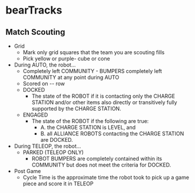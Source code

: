 # bearTracks

## Match Scouting

- Grid
  - Mark only grid squares that the team you are scouting fills
  - Pick yellow or purple- cube or cone
- During AUTO, the robot...
  - Completely left COMMUNITY - BUMPERS completely left COMMUNITY at any
    point during AUTO
  - Scored on -- row
  - DOCKED
    - The state of the ROBOT if it is contacting only the CHARGE STATION and/or other items also directly or transitively fully supported by the CHARGE STATION.
  - ENGAGED
    - The state of the ROBOT if the following are true:
      - A. the CHARGE STATION is LEVEL, and
      - B. all ALLIANCE ROBOTS contacting the CHARGE STATION are DOCKED.
- During TELEOP, the robot...
  - PARKED (TELEOP ONLY)
    - ROBOT BUMPERS are completely contained within its COMMUNITY but does not meet the criteria for DOCKED.
- Post Game
  - Cycle Time is the approximate time the robot took to pick up a game piece and score it in TELEOP
